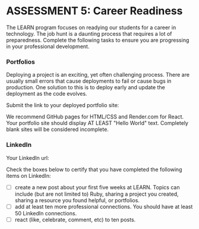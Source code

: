 # ASSESSMENT 5: Career Readiness

The LEARN program focuses on readying our students for a career in technology. The job hunt is a daunting process that requires a lot of preparedness. Complete the following tasks to ensure you are progressing in your professional development.

### Portfolios

Deploying a project is an exciting, yet often challenging process. There are usually small errors that cause deployments to fail or cause bugs in production. One solution to this is to deploy early and update the deployment as the code evolves.

Submit the link to your deployed portfolio site:

We recommend GitHub pages for HTML/CSS and Render.com for React. Your portfolio site should display AT LEAST "Hello World" text. Completely blank sites will be considered incomplete. 

### LinkedIn

Your LinkedIn url:

Check the boxes below to certify that you have completed the following items on LinkedIn:

- [ ] create a new post about your first five weeks at LEARN. Topics can include (but are not limited to) Ruby, sharing a project you created, sharing a resource you found helpful, or portfolios.
- [ ] add at least ten more professional connections. You should have at least 50 LinkedIn connections.
- [ ] react (like, celebrate, comment, etc) to ten posts.
